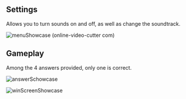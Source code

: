 ## Settings
Allows you to turn sounds on and off, as well as change the soundtrack.

![menuShowcase (online-video-cutter com)](https://github.com/Sargerid/QuizMaster/assets/113148959/40062240-dd47-4fb3-9cff-007434e399f6)

## Gameplay
Among the 4 answers provided, only one is correct.

![answerSchowcase](https://github.com/Sargerid/QuizMaster/assets/113148959/e08d0788-66e1-4f49-9a48-f7baaf78c01f)


![winScreenShowcase](https://github.com/Sargerid/QuizMaster/assets/113148959/ac8349de-1987-4f20-8eac-fcbfd8c46053)
